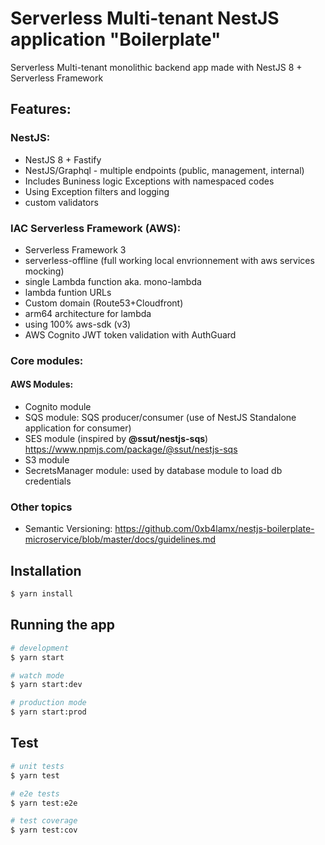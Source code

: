 # Serverless Multi-tenant NestJS application "Boilerplate" 

Serverless Multi-tenant monolithic backend app made with NestJS 8 + Serverless Framework

## Features: 

### NestJS:
* NestJS 8 + Fastify
* NestJS/Graphql - multiple endpoints (public, management, internal)
* Includes Buniness logic Exceptions with namespaced codes
* Using Exception filters and logging
* custom validators
### IAC Serverless Framework (AWS):
* Serverless Framework 3
* serverless-offline (full working local envrionnement with aws services mocking)
* single Lambda function aka. mono-lambda
* lambda funtion URLs
* Custom domain (Route53+Cloudfront)
* arm64 architecture for lambda
* using 100% aws-sdk (v3)
* AWS Cognito JWT token validation with AuthGuard

### Core modules:

#### AWS Modules:

* Cognito module
* SQS module: SQS producer/consumer (use of NestJS Standalone application for consumer)
* SES module (inspired by **@ssut/nestjs-sqs**) https://www.npmjs.com/package/@ssut/nestjs-sqs
* S3 module
* SecretsManager module: used by database module to load db credentials

### Other topics
* Semantic Versioning: https://github.com/0xb4lamx/nestjs-boilerplate-microservice/blob/master/docs/guidelines.md

    
## Installation

```bash
$ yarn install
```

## Running the app

```bash
# development
$ yarn start

# watch mode
$ yarn start:dev

# production mode
$ yarn start:prod
```

## Test

```bash
# unit tests
$ yarn test

# e2e tests
$ yarn test:e2e

# test coverage
$ yarn test:cov
```
